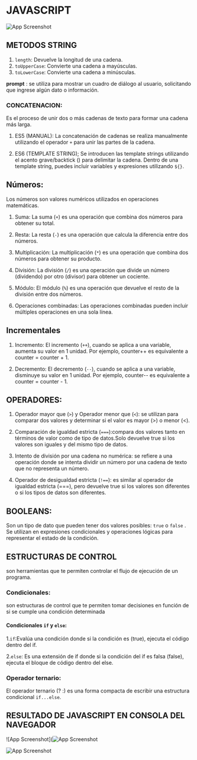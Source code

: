 # JAVASCRIPT

![App Screenshot](https://cdn.fordhamram.com/wp-content/uploads/Best-Online-JavaScript-Courses-750x300.png)

## METODOS STRING

1. `length`: Devuelve la longitud de una cadena.
3. `toUpperCase`: Convierte una cadena a mayúsculas.
4. `toLowerCase`: Convierte una cadena a minúsculas.

**prompt** : se utiliza para mostrar un cuadro de diálogo al usuario, solicitando que ingrese algún dato o información.

### CONCATENACION:
Es el proceso de unir dos o más cadenas de texto para formar una cadena más larga.
1. ES5 (MANUAL):
La concatenación de cadenas se realiza manualmente utilizando el operador `+` para unir las partes de la cadena.

2. ES6 (TEMPLATE STRING);
Se introducen las template strings utilizando el acento grave/backtick () para delimitar la cadena. Dentro de una template string, puedes incluir variables y expresiones utilizando `${}`.

## Números:
Los números son valores numéricos utilizados en operaciones matemáticas.

1. Suma:
La suma (`+`) es una operación que combina dos números para obtener su total.

2. Resta:
La resta (`-`) es una operación que calcula la diferencia entre dos números.

3. Multiplicación:
La multiplicación (`*`) es una operación que combina dos números para obtener su producto.

4. División:
La división (`/`) es una operación que divide un número (dividendo) por otro (divisor) para obtener un cociente.

5. Módulo:
El módulo (`%`) es una operación que devuelve el resto de la división entre dos números.

6. Operaciones combinadas:
Las operaciones combinadas pueden incluir múltiples operaciones en una sola línea. 

## Incrementales

1. Incremento:
El incremento (`++`), cuando se aplica a una variable, aumenta su valor en 1 unidad. Por ejemplo, counter++ es equivalente a counter = counter + 1.

2. Decremento:
El decremento (`--`), cuando se aplica a una variable, disminuye su valor en 1 unidad. Por ejemplo, counter-- es equivalente a counter = counter - 1.

## OPERADORES: 
1. Operador mayor que (`>`) y Operador menor que (`<`): se utilizan para comparar dos valores y determinar si el valor es mayor (>) o menor (<).

2. Comparación de igualdad estricta (`===`):compara dos valores tanto en términos de valor como de tipo de datos.Solo devuelve true si los valores son iguales y del mismo tipo de datos.

3. Intento de división por una cadena no numérica: se refiere a una operación donde se intenta dividir un número por una cadena de texto que no representa un número. 

4. Operador de desigualdad estricta (`!==`): es similar al operador de igualdad estricta (===), pero devuelve true si los valores son diferentes o si los tipos de datos son diferentes.

## BOOLEANS: 
Son un tipo de dato que pueden tener dos valores posibles: `true` o `false` . Se utilizan en expresiones condicionales y operaciones lógicas para representar el estado de la condición.

## ESTRUCTURAS DE CONTROL
son herramientas que te permiten controlar el flujo de ejecución de un programa.

### Condicionales:
son estructuras de control que te permiten tomar decisiones en función de si se cumple una condición determinada
#### Condicionales `if` y `else`:
1.`if`:Evalúa una condición donde si la condición es (true), ejecuta el  código dentro del if. 

2.`else`: Es una extensión de if donde si la condición del if es falsa (false), ejecuta el bloque de código dentro del else.

### Operador ternario:
El operador ternario (? :) es una forma compacta de escribir una estructura condicional `if...else`. 



## RESULTADO DE JAVASCRIPT EN CONSOLA DEL NAVEGADOR

![App Screenshot](![App Screenshot](https://i.ibb.co/fHdT5kp/js-1.pngg)


![App Screenshot](https://i.ibb.co/P5N53H0/js-2.png)

